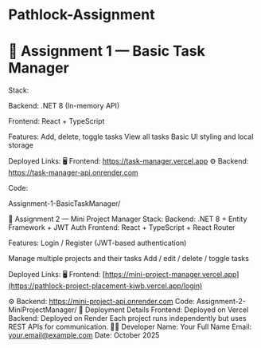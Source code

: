 # Pathlock-Assignment
# 🧩 Assignment 1 — Basic Task Manager
Stack:

Backend: .NET 8 (In-memory API)

Frontend: React + TypeScript

Features:
Add, delete, toggle tasks
View all tasks
Basic UI styling and local storage

Deployed Links:
🖥️ Frontend: https://task-manager.vercel.app
⚙️ Backend: https://task-manager-api.onrender.com

Code:

Assignment-1-BasicTaskManager/

🧱 Assignment 2 — Mini Project Manager 
Stack:
Backend: .NET 8 + Entity Framework + JWT Auth
Frontend: React + TypeScript + React Router

Features:
Login / Register (JWT-based authentication)

Manage multiple projects and their tasks
Add / edit / delete / toggle tasks

Deployed Links:
🖥️ Frontend: [https://mini-project-manager.vercel.app](https://pathlock-project-placement-kjwb.vercel.app/login)

⚙️ Backend: https://mini-project-api.onrender.com
Code:
Assignment-2-MiniProjectManager/
🚀 Deployment Details
Frontend: Deployed on Vercel
Backend: Deployed on Render
Each project runs independently but uses REST APIs for communication.
🧑‍💻 Developer
Name: Your Full Name
Email: your.email@example.com
Date: October 2025
